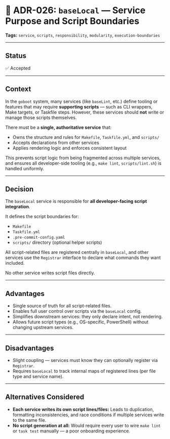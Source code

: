# 📄 ADR-026: `baseLocal` — Service Purpose and Script Boundaries

**Tags:** `service`, `scripts`, `responsibility`, `modularity`, `execution-boundaries`

---

## Status

✅ Accepted

---

## Context

In the `goboot` system, many services (like `baseLint`, etc.) define tooling
or features that may require **supporting scripts** — such as CLI wrappers, Make targets, or Taskfile steps.
However, these services should **not** write or manage those scripts themselves.

There must be a **single, authoritative service** that:

- Owns the structure and rules for `Makefile`, `Taskfile.yml`, and `scripts/`
- Accepts declarations from other services
- Applies rendering logic and enforces consistent layout

This prevents script logic from being fragmented across multiple services, and ensures all developer-side tooling
(e.g., `make lint`, `scripts/lint.sh`) is handled uniformly.

---

## Decision

The `baseLocal` service is responsible for **all developer-facing script integration**.

It defines the script boundaries for:

- `Makefile`
- `Taskfile.yml`
- `.pre-commit-config.yaml`
- `scripts/` directory (optional helper scripts)

All script-related files are registered centrally in `baseLocal`,
and other services use the `Registrar` interface to declare what commands they want included.

No other service writes script files directly.

---

## Advantages

- Single source of truth for all script-related files.
- Enables full user control over scripts via the `baseLocal` config.
- Simplifies downstream services: they only declare intent, not rendering.
- Allows future script types (e.g., OS-specific, PowerShell) without changing upstream services.

---

## Disadvantages

- Slight coupling — services must know they can optionally register via `Registrar`.
- Requires `baseLocal` to track internal maps of registered lines (per file type and service name).

---

## Alternatives Considered

- **Each service writes its own script lines/files:** Leads to duplication, formatting inconsistencies,
  and race conditions if multiple services write to the same file.
- **No script generation at all:** Would require every user to wire `make lint` or `task test` manually —
  a poor onboarding experience.

